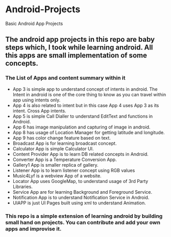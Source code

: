 # Android-Projects
Basic Android App Projects

## The android app projects in this repo are baby steps which, I took while learning android. All this apps are small implementation of some concepts.

### The List of Apps and content summary within it
- App 3 is simple app to understand concept of intents in android. The Intent in android is one of the core thing to know as you can travel within app using intents only.
- App 4 is also related to intent but in this case App 4 uses App 3 as its intent. Cross App intents.
- App 5 is simple Call Dialler to understand EditText and functions in Android.
- App 6 has image manipulation and capturing of image in android.
- App 8 has usage of Location Manager for getting latitude and longitude.
- App 9 has color change feature based on text.
- Broadcast App is for learning broadcast concept.
- Calculator App is simple Calculator UI.
- Content Provider App is to learn DB related concepts in Android.
- Converter App is a Temperature Conversion App.
- Gallery1 App is smaller replica of gallery.
- Listener App is to learn listener concept using RGB values
- Music4Lyf is a webview App of a website.
- Locator App uses GoogleMap, to understand usage of 3rd Party Libraries.
- Service App are for learning Background and Foreground Service.
- Notification App is to understand Notification Service in Android.
- UIAPP is just UI Pages built using xml to understand Animation.

### This repo is a simple extension of learning android by building small hand on projects. You can contribute and add your own apps and improvise it.

